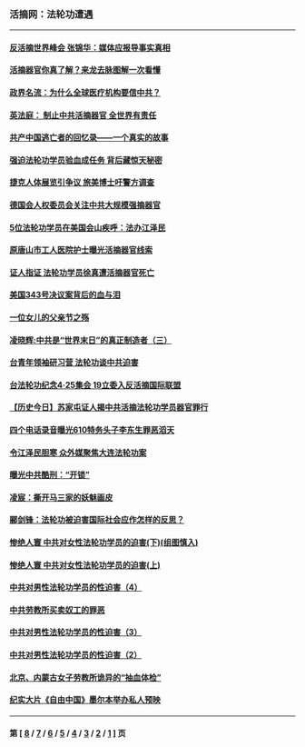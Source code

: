 ### 活摘网：法轮功遭遇
---
#### [反活摘世界峰会 张锦华：媒体应报导事实真相](../../pages/nf5881/n13278502.md?11080430) 
#### [活摘器官你真了解？来龙去脉图解一次看懂](../../pages/nf5881/n13013820.md?11080430) 
#### [政界名流：为什么全球医疗机构要信中共？](../../pages/nf5881/n11945479.md?11080430) 
#### [英法庭： 制止中共活摘器官 全世界有责任](../../pages/nf5881/n11330691.md?11080430) 
#### [共产中国逃亡者的回忆录——一个真实的故事](../../pages/nf5881/n10918649.md?11080430) 
#### [强迫法轮功学员验血成任务 背后藏惊天秘密](../../pages/nf5881/n4252384.md?11080430) 
#### [捷克人体展览引争议 旅美博士吁警方调查](../../pages/nf5881/n9429187.md?11080430) 
#### [德国会人权委员会关注中共大规模强摘器官](../../pages/nf5881/n8418950.md?11080430) 
#### [5位法轮功学员在美国会山疾呼：法办江泽民](../../pages/nf5881/n8101519.md?11080430) 
#### [原唐山市工人医院护士曝光活摘器官线索](../../pages/nf5881/n8076384.md?11080430) 
#### [证人指证 法轮功学员徐真遭活摘器官死亡](../../pages/nf5881/n8042467.md?11080430) 
#### [美国343号决议案背后的血与泪](../../pages/nf5881/n8020684.md?11080430) 
#### [一位女儿的父亲节之殇](../../pages/nf5881/n8014122.md?11080430) 
#### [凌晓辉:中共是“世界末日”的真正制造者（三）](../../pages/nf5881/n4210333.md?11080430) 
#### [台青年领袖研习营 法轮功谈中共迫害](../../pages/nf5881/n4141857.md?11080430) 
#### [台法轮功纪念4‧25集会 19立委入反活摘国际联盟](../../pages/nf5881/n4141821.md?11080430) 
#### [【历史今日】苏家屯证人揭中共活摘法轮功学员器官罪行](../../pages/nf5881/n4135912.md?11080430) 
#### [四个电话录音曝光610特务头子李东生罪恶滔天](../../pages/nf5881/n4040060.md?11080430) 
#### [令江泽民胆寒 众外媒聚焦大连法轮功案](../../pages/nf5881/n3932671.md?11080430) 
#### [曝光中共酷刑：“开锁”](../../pages/nf5881/n3889373.md?11080430) 
#### [凌宸：撕开马三家的妖魅画皮](../../pages/nf5881/n3849369.md?11080430) 
#### [郦剑锋：法轮功被迫害国际社会应作怎样的反思？](../../pages/nf5881/n3824560.md?11080430) 
#### [惨绝人寰 中共对女性法轮功学员的迫害(下)(组图慎入)](../../pages/nf5881/n3816285.md?11080430) 
#### [惨绝人寰 中共对女性法轮功学员的迫害(上)](../../pages/nf5881/n3815374.md?11080430) 
#### [中共对男性法轮功学员的性迫害（4）](../../pages/nf5881/n3769144.md?11080430) 
#### [中共劳教所买卖奴工的罪恶](../../pages/nf5881/n3769378.md?11080430) 
#### [中共对男性法轮功学员的性迫害（3）](../../pages/nf5881/n3768231.md?11080430) 
#### [中共对男性法轮功学员的性迫害（2）](../../pages/nf5881/n3767211.md?11080430) 
#### [北京、内蒙古女子劳教所诡异的“抽血体检”](../../pages/nf5881/n3753158.md?11080430) 
#### [纪实大片《自由中国》墨尔本举办私人预映](../../pages/nf5881/n3743337.md?11080430) 

---
#### 第 [ [8](./8.md?11080430) / [7](./7.md?11080430) / [6](./6.md?11080430) / [5](./5.md?11080430) / [4](./4.md?11080430) / [3](./3.md?11080430) / [2](./2.md?11080430) / [1](./1.md?11080430) ] 页
